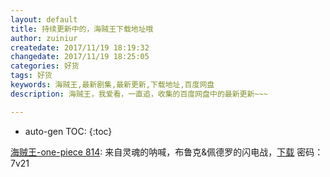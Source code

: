 ```yaml
---
layout: default
title: 持续更新中的，海贼王下载地址哦
author: zuiniur
createdate: 2017/11/19 18:19:32
changedate: 2017/11/19 18:25:05
categories: 好货
tags: 好货
keywords: 海贼王,最新剧集,最新更新,下载地址,百度网盘
description: 海贼王，我爱看，一直追，收集的百度网盘中的最新更新~~~

---
```


* auto-gen TOC:
{:toc}


[海贼王-one-piece 814][1]: 来自灵魂的呐喊，布鲁克&佩德罗的闪电战，[下载][1] 密码：7v21


[1]: http://pan.baidu.com/s/1i5J4GHR "海贼王-one-piece 814" 
